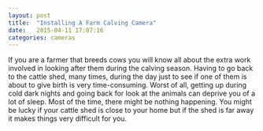 ```yaml
---
layout: post
title:  "Installing A Farm Calving Camera"
date:   2015-04-11 17:07:16
categories: cameras
---
```

If you are a farmer that breeds cows you will know all about the extra work involved in looking after them during the calving season. Having to go back to the cattle shed, many times, during the day just to see if one of them is about to give birth is very time-consuming. Worst of all, getting up during cold dark nights and going back for look at the animals can deprive you of a lot of sleep. Most of the time, there might be nothing happening. You might be lucky if your cattle shed is close to your home but if the shed is far away it makes things very difficult for you.
